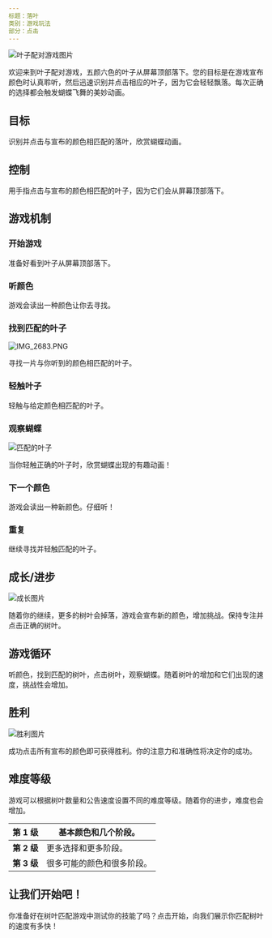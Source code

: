```yaml
---
标题：落叶
类别：游戏玩法
部分：点击
---
```

![叶子配对游戏图片](https://help.Studycat.com/hc/article_attachments/34975872015385)

欢迎来到叶子配对游戏，五颜六色的叶子从屏幕顶部落下。您的目标是在游戏宣布颜色时认真聆听，然后迅速识别并点击相应的叶子，因为它会轻轻飘落。每次正确的选择都会触发蝴蝶飞舞的美妙动画。

## 目标

识别并点击与宣布的颜色相匹配的落叶，欣赏蝴蝶动画。

## 控制

用手指点击与宣布的颜色相匹配的叶子，因为它们会从屏幕顶部落下。

## 游戏机制

### 开始游戏

准备好看到叶子从屏幕顶部落下。

### 听颜色

游戏会读出一种颜色让你去寻找。

### 找到匹配的叶子

![IMG_2683.PNG](https://help.Studycat.com/hc/article_attachments/34823542330905)

寻找一片与你听到的颜色相匹配的叶子。

### 轻触叶子

轻触与给定颜色相匹配的叶子。

### 观察蝴蝶

![匹配的叶子](https://help.Studycat.com/hc/article_attachments/34975872017177)

当你轻触正确的叶子时，欣赏蝴蝶出现的有趣动画！

### 下一个颜色

游戏会读出一种新颜色。仔细听！

### 重复

继续寻找并轻触匹配的叶子。

## 成长/进步

![成长图片](https://help.Studycat.com/hc/article_attachments/34918104076185)

随着你的继续，更多的树叶会掉落，游戏会宣布新的颜色，增加挑战。保持专注并点击正确的树叶。

## 游戏循环

听颜色，找到匹配的树叶，点击树叶，观察蝴蝶。随着树叶的增加和它们出现的速度，挑战性会增加。

## 胜利

![胜利图片](https://help.Studycat.com/hc/article_attachments/34918075320217)

成功点击所有宣布的颜色即可获得胜利。你的注意力和准确性将决定你的成功。

## 难度等级

游戏可以根据树叶数量和公告速度设置不同的难度等级。随着你的进步，难度也会增加。

| **第 1 级** | 基本颜色和几个阶段。 |
| --- | --- |
| **第 2 级** | 更多选择和更多阶段。 |
| **第 3 级** | 很多可能的颜色和很多阶段。 |

## 让我们开始吧！

你准备好在树叶匹配游戏中测试你的技能了吗？点击开始，向我们展示你匹配树叶的速度有多快！